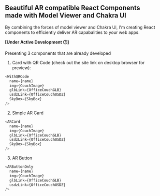 ## Beautiful AR compatible React Components made with Model Viewer and Chakra UI

By combining the forces of model viewer and Chakra UI, I'm creating React components to efficiently deliver AR capabalities to your web apps.

**[Under Active Development 🕛]**

Presenting 3 components that are already developed

1. Card with QR Code (check out the site link on desktop browser for preview):

```javascript
<WithQRCode
  name={name}
  img={CouchImage}
  glbLink={OfficeCouchGLB}
  usdzLink={OfficeCouchUSDZ}
  SkyBox={SkyBox}
/>
```

2. Simple AR Card

```javascript
<ARCard
  name={name}
  img={CouchImage}
  glbLink={OfficeCouchGLB}
  usdzLink={OfficeCouchUSDZ}
  SkyBox={SkyBox}
/>
```

3. AR Button

```javascript
<ARButtonOnly
  name={name}
  img={CouchImage}
  glbLink={OfficeCouchGLB}
  usdzLink={OfficeCouchUSDZ}
/>
```
